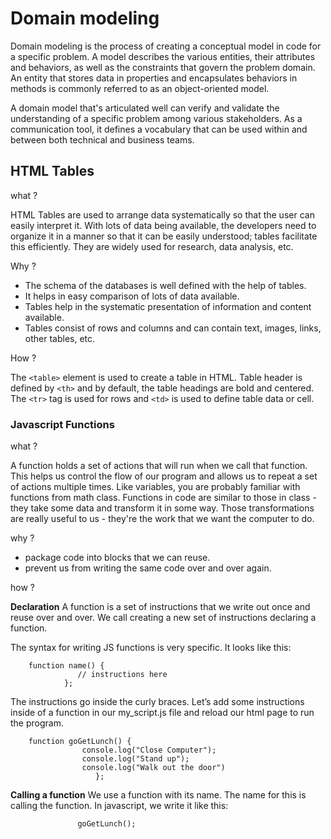 # Domain modeling

Domain modeling is the process of creating a conceptual model in code for a specific problem. A model describes the various entities, their attributes and behaviors, as well as the constraints that govern the problem domain. An entity that stores data in properties and encapsulates behaviors in methods is commonly referred to as an object-oriented model.

A domain model that's articulated well can verify and validate the understanding of a specific problem among various stakeholders. As a communication tool, it defines a vocabulary that can be used within and between both technical and business teams.

## HTML Tables

what ?

HTML Tables are used to arrange data systematically so that the user can easily interpret it. With lots of data being available, the developers need to organize it in a manner so that it can be easily understood; tables facilitate this efficiently. They are widely used for research, data analysis, etc.

Why ?

- The schema of the databases is well defined with the help of tables.
- It helps in easy comparison of lots of data available.
- Tables help in the systematic presentation of information and content available.
- Tables consist of rows and columns and can contain text, images, links, other tables, etc.

How ?

The `<table>` element is used to create a table in HTML. Table header is defined by `<th>` and by default, the table headings are bold and centered. The `<tr>` tag is used for rows and `<td>` is used to define table data or cell.

### Javascript Functions

 what ?

 A function holds a set of actions that will run when we call that function. This helps us control the flow of our program and allows us to repeat a set of actions multiple times. Like variables, you are probably familiar with functions from math class. Functions in code are similar to those in class - they take some data and transform it in some way. Those transformations are really useful to us - they're the work that we want the computer to do.

why ?

- package code into blocks that we can reuse.
- prevent us from writing the same code over and over again.

how ?

**Declaration**
A function is a set of instructions that we write out once and reuse over and over. We call creating a new set of instructions declaring a function.

The syntax for writing JS functions is very specific. It looks like this:

        function name() {
                   // instructions here
                };
The instructions go inside the curly braces. Let’s add some instructions inside of a function in our my_script.js file and reload our html page to run the program.

        function goGetLunch() {
                    console.log("Close Computer");
                    console.log("Stand up");
                    console.log("Walk out the door")
                       };
**Calling a function**
We use a function with its name. The name for this is calling the function. In javascript, we write it like this:

                   goGetLunch();
